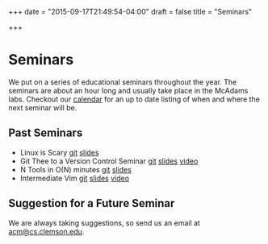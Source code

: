 +++
date = "2015-09-17T21:49:54-04:00"
draft = false
title = "Seminars"

+++

Seminars
========

We put on a series of educational seminars throughout the year. The seminars are about an hour long and usually take place in the McAdams labs. Checkout our [calendar][] for an up to date listing of when and where the next seminar will be.

Past Seminars
-------------

- Linux is Scary [git][linux-git] [slides][linux-slides]
- Git Thee to a Version Control Seminar [git][git-git] [slides][git-slides] [video][git-video]
- N Tools in O(N) minutes [git][tools-git] [slides][tools-slides]
- Intermediate Vim [git][vim-git] [slides][vim-slides] [video][vim-video]

Suggestion for a Future Seminar
-------------------------------

We are always taking suggestions, so send us an email at <acm@cs.clemson.edu>.

[calendar]: https://www.google.com/calendar/embed?src=aeh6j0eubfdc3atqq44g7iigu8%40group.calendar.google.com&ctz=America/New_York

[linux-git]: https://bitbucket.org/robertu94/clemson-acm
[linux-slides]: http://cs.clemson.edu/~robertu/linux/linux.html
[git-git]: https://bitbucket.org/robertu94/clemson-acm
[git-slides]: http://cs.clemson.edu/~robertu/git/git.html
[git-video]: https://youtu.be/FRVzpoyqsPM
[tools-git]: https://bitbucket.org/robertu94/clemson-acm
[tools-slides]: http://cs.clemson.edu/~robertu/tools/tools.html
[vim-git]: https://bitbucket.org/robertu94/clemson-acm
[vim-slides]: http://cs.clemson.edu/~robertu/vim/vim.html
[vim-video]: https://youtu.be/v0W7JkzQAzA
